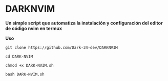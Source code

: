# DARKNVIM
**Un simple script que automatiza la instalación y configuración del editor de código nvim en termux**

**Uso**

`git clone https://github.com/Dark-34-dev/DARKNVIM`

`cd DARK-NVIM`

`chmod +x DARK-NVIM.sh`

`bash DARK-NVIM.sh`

